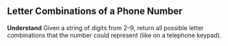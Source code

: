 ## Letter Combinations of a Phone Number
**Understand**
Given a string of digits from 2–9, return all possible letter combinations that the number could represent (like on a telephone keypad).

